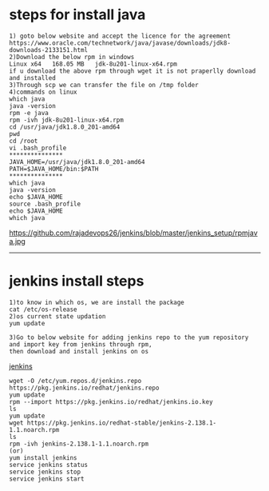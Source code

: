 # steps for install java
```
1) goto below website and accept the licence for the agreement
https://www.oracle.com/technetwork/java/javase/downloads/jdk8-downloads-2133151.html
2)Download the below rpm in windows 
Linux x64	168.05 MB  	jdk-8u201-linux-x64.rpm
if u download the above rpm through wget it is not praperlly download and installed
3)Through scp we can transfer the file on /tmp folder
4)commands on linux
which java
java -version
rpm -e java
rpm -ivh jdk-8u201-linux-x64.rpm
cd /usr/java/jdk1.8.0_201-amd64
pwd
cd /root
vi .bash_profile
***************
JAVA_HOME=/usr/java/jdk1.8.0_201-amd64
PATH=$JAVA_HOME/bin:$PATH
***************
which java
java -version
echo $JAVA_HOME
source .bash_profile
echo $JAVA_HOME
which java
```
https://github.com/rajadevops26/jenkins/blob/master/jenkins_setup/rpmjava.jpg
*****************************************
# jenkins install steps
```
1)to know in which os, we are install the package 
cat /etc/os-release
2)os current state updation
yum update
```
```
3)Go to below website for adding jenkins repo to the yum repository and import key from jenkins through rpm,
then download and install jenkins on os
```
[jenkins](https://pkg.jenkins.io/redhat/)
```
wget -O /etc/yum.repos.d/jenkins.repo https://pkg.jenkins.io/redhat/jenkins.repo
yum update
rpm --import https://pkg.jenkins.io/redhat/jenkins.io.key
ls
yum update
wget https://pkg.jenkins.io/redhat-stable/jenkins-2.138.1-1.1.noarch.rpm
ls
rpm -ivh jenkins-2.138.1-1.1.noarch.rpm
(or)
yum install jenkins
service jenkins status
service jenkins stop
service jenkins start
```
